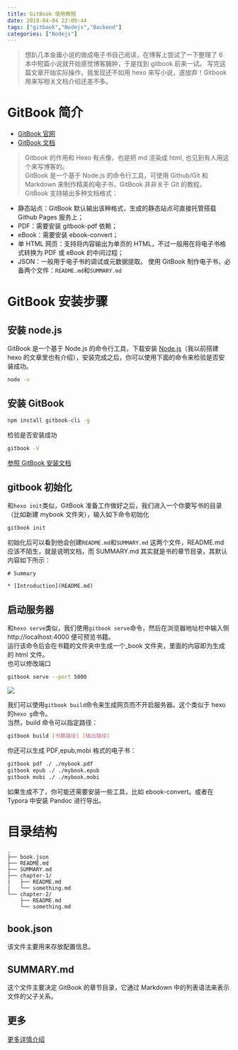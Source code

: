```yaml
---
title: GitBook 使用教程
date: 2019-04-04 22:09:44
tags: ["gitbook","Nodejs","Backend"]
categories: ["Nodejs"]
---
```


> 想趴几本金庸小说的做成电子书自己阅读，在博客上尝试了一下整理了 6 本中短篇小说就开始感觉博客臃肿，于是找到 gitbook 前来一试。
写完这篇文章开始实际操作，我发现还不如用 hexo 来写小说，遂放弃！Gitbook 用来写相关文档介绍还差不多。

<!--more-->

# GitBook 简介
- [GitBook 官网](https://www.gitbook.com)
- [GitBook 文档](https://github.com/GitbookIO/gitbook)

> Gitbook 的作用和 Hexo 有点像，也是把 md 渲染成 html, 也见到有人用这个来写博客的。  
GitBook 是一个基于 Node.js 的命令行工具，可使用 Github/Git 和 Markdown 来制作精美的电子书，GitBook 并非关于 Git 的教程。  
GitBook 支持输出多种文档格式：  
- 静态站点：GitBook 默认输出该种格式，生成的静态站点可直接托管搭载 Github Pages 服务上；
- PDF：需要安装 gitbook-pdf 依赖；
- eBook：需要安装 ebook-convert；
- 单 HTML 网页：支持将内容输出为单页的 HTML，不过一般用在将电子书格式转换为 PDF 或 eBook 的中间过程；
- JSON：一般用于电子书的调试或元数据提取。
使用 GitBook 制作电子书，必备两个文件：`README.md`和`SUMMARY.md`

# GitBook 安装步骤
## 安装 node.js
GitBook 是一个基于 Node.js 的命令行工具，下载安装 [Node.js](https://nodejs.org)（我以前搭建 hexo 的文章里也有介绍），安装完成之后，你可以使用下面的命令来检验是否安装成功。
```bash
node -v
```

## 安装 GitBook
```bash
npm install gitbook-cli -g
```
检验是否安装成功
```bash
gitbook -V
```

[参照 GitBook 安装文档](https://github.com/GitbookIO/gitbook/blob/master/docs/setup.md)

## gitbook 初始化
和`hexo init`类似，GitBook 准备工作做好之后，我们进入一个你要写书的目录（比如新建 mybook 文件夹），输入如下命令初始化
```bash
gitbook init
```
初始化后可以看到他会创建`README.md`和`SUMMARY.md`  这两个文件，README.md 应该不陌生，就是说明文档，而 SUMMARY.md 其实就是书的章节目录，其默认内容如下所示：
```
# Summary

* [Introduction](README.md)
```

## 启动服务器
和`hexo serve`类似，我们使用`gitbook serve`命令，然后在浏览器地址栏中输入侧 http://localhost:4000 便可预览书籍。  
运行该命令后会在书籍的文件夹中生成一个_book 文件夹，里面的内容即为生成的 html 文件。  
也可以修改端口 
```bash
gitbook serve --port 5000
```
![](images/1.png)

我们可以使用`gitbook build`命令来生成网页而不开启服务器。这个类似于 hexo 的`hexo g`命令。  
当然，build 命令可以指定路径：
```bash
gitbook build [书籍路径] [输出路径]
```
你还可以生成 PDF,epub,mobi 格式的电子书：
```bash
gitbook pdf ./ ./mybook.pdf
gitbook epub ./ ./mybook.epub
gitbook mobi ./ ./mybook.mobi
```
如果生成不了，你可能还需要安装一些工具，比如 ebook-convert。或者在 Typora 中安装 Pandoc 进行导出。

# 目录结构
```
.
├── book.json
├── README.md
├── SUMMARY.md
├── chapter-1/
|   ├── README.md
|   └── something.md
└── chapter-2/
    ├── README.md
    └── something.md
```
## book.json
该文件主要用来存放配置信息。

## SUMMARY.md
这个文件主要决定 GitBook 的章节目录，它通过 Markdown 中的列表语法来表示文件的父子关系。

## 更多
[更多详情介绍](https://www.jianshu.com/p/421cc442f06c)